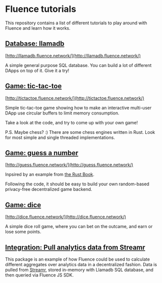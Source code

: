 # Fluence tutorials
This repository contains a list of different tutorials to play around with Fluence and learn how it works.

## [Database: llamadb](llamadb/)
[http://llamadb.fluence.network/](http://llamadb.fluence.network/)

A simple general purpose SQL database. You can build a lot of different DApps on top of it. Give it a try!

## [Game: tic-tac-toe](tic-tac-toe/)
[http://tictactoe.fluence.network/](http://tictactoe.fluence.network/)

Simple tic-tac-toe game showing how to make an interactive multi-user DApp use circular buffers to limit memory consumption. 

Take a look at the code, and try to come up with your own game! 

P.S. Maybe chess? :) There are some chess engines written in Rust. Look for most simple and single threaded implementations.

## [Game: guess a number](guessing-game/)
[http://guess.fluence.network/](http://guess.fluence.network/)

Inpsired by an example from [the Rust Book](https://doc.rust-lang.org/1.30.0/book/second-edition/ch02-00-guessing-game-tutorial.html). 

Following the code, it should be easy to build your own random-based privacy-free decentralized game backend.

## [Game: dice](dice-game/)
[http://dice.fluence.network/](http://dice.fluence.network/)

A simple dice roll game, where you can bet on the outcame, and earn or lose some points.

## [Integration: Pull analytics data from Streamr](streamr/)
This package is an example of how Fluence could be used to calculate different aggregates over analytics data in a decentralized fashion. Data is pulled from [Streamr](https://www.streamr.com/), stored in-memory with Llamadb SQL database, and then queried via Fluence JS SDK.
